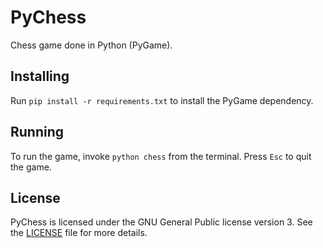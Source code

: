 # PyChess
Chess game done in Python (PyGame).

## Installing

Run `pip install -r requirements.txt` to install the PyGame dependency.

## Running

To run the game, invoke `python chess` from the terminal.
Press `Esc` to quit the game.

## License

PyChess is licensed under the GNU General Public license version 3.
See the [LICENSE](https://github.com/Kingcitaldo125/PyChess/blob/main/LICENSE) file for more details.
